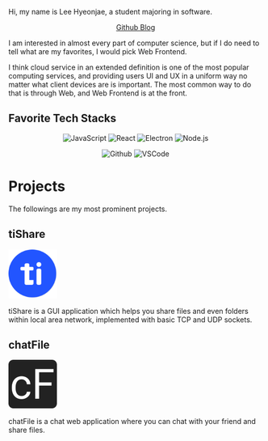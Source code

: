 Hi, my name is Lee Hyeonjae, a student majoring in software.

<p align="center"><a href="https://dlguswo333.github.io/">Github Blog</a></p>

I am interested in almost every part of computer science,
but if I do need to tell what are my favorites,
I would pick Web Frontend.<br>

I think cloud service in an extended definition is one of the most popular computing services,
and providing users UI and UX in a uniform way no matter what client devices are is important.
The most common way to do that is through Web,
and Web Frontend is at the front.

## Favorite Tech Stacks
<p align="center">
<img alt="JavaScript" src="https://img.shields.io/badge/JavaScript-F7DF1E.svg?&style=flat-square&logo=JavaScript&logoColor=black"/>
<img alt="React" src="https://img.shields.io/badge/React-61DAFB.svg?&style=flat-square&logo=React&logoColor=black"/>
<img alt="Electron" src="https://img.shields.io/badge/Electron-47848F.svg?&style=flat-square&logo=Electron&logoColor=white"/>
<img alt="Node.js" src="https://img.shields.io/badge/Node.js-339933.svg?&style=flat-square&logo=Node.js&logoColor=white"/>
</p>
<p align="center">
<img alt="Github" src="https://img.shields.io/badge/Github-181717.svg?&style=flat-square&logo=Github&logoColor=white"/>
<img alt="VSCode" src="https://img.shields.io/badge/VSCode-007ACC.svg?&style=flat-square&logo=visualstudiocode&logoColor=white"/>
</p>


# Projects
The followings are my most prominent projects.
## tiShare
<img src="https://raw.githubusercontent.com/dlguswo333/tishare-docs/main/public/logo.svg" width="96px"/><br>

tiShare is a GUI application which helps you
share files and even folders within local area network,
implemented with basic TCP and UDP sockets.<br>

## chatFile
<img src="https://raw.githubusercontent.com/dlguswo333/chatFile-front/main/img/logo192.png" width="96px"/><br>

chatFile is a chat web application where you can chat with your friend and share files.<br>
